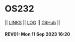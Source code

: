 ---
---
# OS232

|| [LINKS](links.md) || [LOG](TXT/mylog.txt) || [GitHub](https://github.com/shanahandnlf/os232/) ||

#### REV01: Mon 11 Sep 2023 16:20
